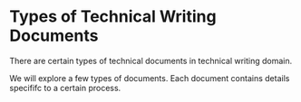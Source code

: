 # Types of Technical Writing Documents

There are certain types of technical documents in technical writing domain.

We will explore a few types of documents.
Each document contains details specififc to a certain process.
